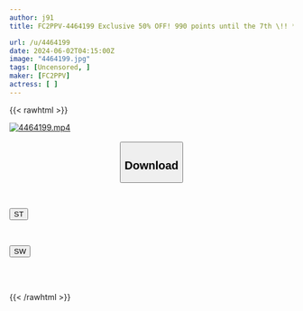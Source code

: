 ```yaml
---
author: j91
title: FC2PPV-4464199 Exclusive 50% OFF! 990 points until the 7th \!! *8-headed beauty! Unexpectedly still a virgin?? After graduating, she was tossed around in society, exhausted and worn out, and ended up.... "Please fill me up, senpai..."

url: /u/4464199
date: 2024-06-02T04:15:00Z
image: "4464199.jpg"
tags: [Uncensored, ]
maker: [FC2PPV]
actress: [ ]
---
```



{{< rawhtml >}}

<div class="video" data-videoid="6KLOM2Bv7PU981Z">
    <a href="javascript:;">
        <img src="/u/4464199/4464199.jpg" width="WIDTH" height="HEIGHT" alt="4464199.mp4" loading="lazy">
    </a>
</div>

<script type="text/javascript" src="https://j91.asia/asset/on-demand-st.js"></script>

<br>
  <link rel="stylesheet" href="https://j91.asia/asset/bs5.css">
  
  <center>
  <button class="btn btn-primary" type="button" data-bs-toggle="collapse" data-bs-target=".multi-collapse" aria-expanded="false" aria-controls="multiCollapseExample1 multiCollapseExample2"><h2>Download</h2></button></center>
</p>
<div class="row">
  <div class="col">
    <div class="collapse multi-collapse" id="multiCollapseExample1">
      <div class="card card-body">
	      	      <br>
<div class="buttons">  
<p><a href="/u/4464199/st.html" target="_blank"><button class="btn-hover color-3"><i class="fa fa-download"></i> ST</button></a></p></div>
    </div>
  </div>
</div>
  <div class="col">
    <div class="collapse multi-collapse" id="multiCollapseExample2">
      <div class="card card-body">
	      <br>
<div class="buttons">
<p><a href="/u/4464199/sw.html" target="_blank"><button class="btn-hover color-2"><i class="fa fa-download"></i> SW</button></a></p></div>
<br><br>
      </div>
    </div>
  </div>
</div>

{{< /rawhtml >}}